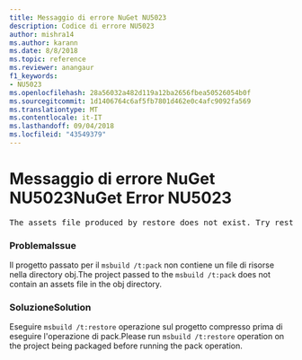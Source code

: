 ```yaml
---
title: Messaggio di errore NuGet NU5023
description: Codice di errore NU5023
author: mishra14
ms.author: karann
ms.date: 8/8/2018
ms.topic: reference
ms.reviewer: anangaur
f1_keywords:
- NU5023
ms.openlocfilehash: 28a56032a482d119a12ba2656fbea50526054b0f
ms.sourcegitcommit: 1d1406764c6af5fb7801d462e0c4afc9092fa569
ms.translationtype: MT
ms.contentlocale: it-IT
ms.lasthandoff: 09/04/2018
ms.locfileid: "43549379"
---
```

# <a name="nuget-error-nu5023"></a><span data-ttu-id="33b88-103">Messaggio di errore NuGet NU5023</span><span class="sxs-lookup"><span data-stu-id="33b88-103">NuGet Error NU5023</span></span>
<pre>The assets file produced by restore does not exist. Try restoring the project again. The expected location of the assets file is F:\project\obj\project.assets.json.</pre>

### <a name="issue"></a><span data-ttu-id="33b88-104">Problema</span><span class="sxs-lookup"><span data-stu-id="33b88-104">Issue</span></span>

<span data-ttu-id="33b88-105">Il progetto passato per il `msbuild /t:pack` non contiene un file di risorse nella directory obj.</span><span class="sxs-lookup"><span data-stu-id="33b88-105">The project passed to the `msbuild /t:pack` does not contain an assets file in the obj directory.</span></span>


### <a name="solution"></a><span data-ttu-id="33b88-106">Soluzione</span><span class="sxs-lookup"><span data-stu-id="33b88-106">Solution</span></span>

<span data-ttu-id="33b88-107">Eseguire `msbuild /t:restore` operazione sul progetto compresso prima di eseguire l'operazione di pack.</span><span class="sxs-lookup"><span data-stu-id="33b88-107">Please run `msbuild /t:restore` operation on the project being packaged before running the pack operation.</span></span>

